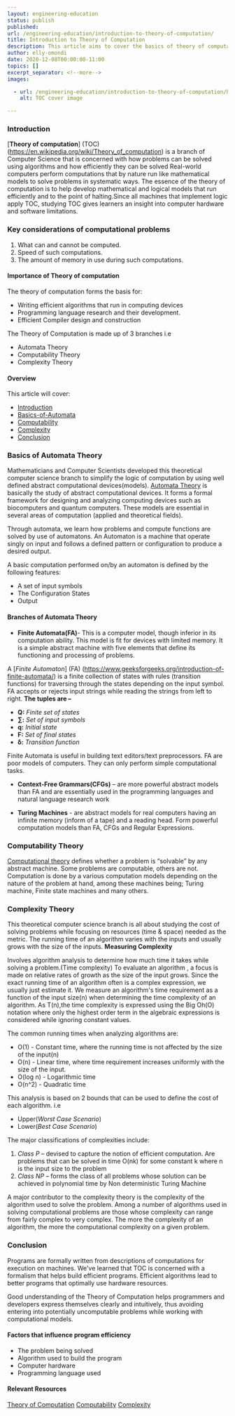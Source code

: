 ```yaml
---
layout: engineering-education
status: publish
published: 
url: /engineering-education/introduction-to-theory-of-computation/
title: Introduction to Theory of Computation
description: This article aims to cover the basics of theory of computation and its role in efficiency of computers
author: elly-omondi
date: 2020-12-08T00:00:00-11:00
topics: []
excerpt_separator: <!--more-->
images:

  - url: /engineering-education/introduction-to-theory-of-computation/hero.jpg
    alt: TOC cover image

---
```


### Introduction
[**Theory of computation**] (TOC)(https://en.wikipedia.org/wiki/Theory_of_computation) is a branch of Computer Science that is concerned with how problems can be solved  using algorithms and how efficiently they can be solved
Real-world computers perform computations that by nature run like mathematical models to solve problems in systematic ways. 
The essence of the theory of computation is to help develop mathematical and logical models that run efficiently and to the point of halting.Since all machines that implement logic apply TOC, studying TOC gives learners an insight into computer hardware and software limitations.

### Key considerations of computational problems
1. What can and cannot be computed.
2. Speed of such computations.
3. The amount of memory in use during such computations.

#### Importance of Theory of computation
The theory of computation forms the basis for:
* Writing efficient algorithms that run in computing devices
* Programming language research and their development.
* Efficient Compiler design and construction

The Theory of Computation is made up of 3 branches i.e
- Automata Theory
- Computability Theory
- Complexity Theory


#### Overview
This article will cover:
- [Introduction](#Introduction)
- [Basics-of-Automata](#Automata-Basics)
- [Computability](#Computability)
- [Complexity](#Complexity)
- [Conclusion](#Conclusion)

### Basics of Automata Theory
Mathematicians and Computer Scientists developed this theoretical computer science branch to simplify the logic of computation by using well defined abstract computational devices(models).
[Automata Theory](https://en.wikipedia.org/wiki/Automata_theory) is basically the study of abstract computational devices. It forms a formal framework for designing and analyzing computing devices such as biocomputers and quantum computers.
These models are essential in several areas of computation (applied and theoretical fields). 

Through automata, we learn how  problems and compute functions are solved by use of automatons. 
An Automaton is a machine that operate singly on input and follows a defined pattern or configuration to produce a desired output.

A basic computation performed on/by an automaton is defined by the following features:

+ A set of input symbols
+	The Configuration States
+ Output


#### Branches of Automata Theory 

- **Finite Automata(FA)**- This is a computer model, though inferior in its computation ability. This model is fit for devices with limited memory. It is a simple abstract machine with five elements that define its functioning and processing of problems.

A [*Finite Automaton*] (FA) (https://www.geeksforgeeks.org/introduction-of-finite-automata/) is a finite collection of states with rules (transition functions) for traversing through the states depending on the input symbol.
FA accepts or rejects input strings while reading the strings from left to right.
**The tuples are –**
+ **Q:** *Finite set of states*
+ **∑:** *Set of input symbols*
+ **q:** *Initial state*
+ **F:** *Set of final states*
+ **δ:** *Transition function*


Finite Automata is useful in building text editors/text preprocessors. FA are poor models of computers. They can only perform simple computational tasks.


- **Context-Free Grammars(CFGs)**  – are more powerful abstract models than FA and are essentially used in the programming languages and natural language research work

- **Turing Machines** - are abstract models for real computers having an infinite memory (inform of a tape) and a reading head. Form powerful computation models than FA, CFGs and Regular Expressions.


### Computability Theory
[Computational theory](https://plato.stanford.edu/entries/computability/) defines whether a problem is “solvable” by any abstract machine. Some problems are computable, others are not.
Computation is done by a various computation models depending on the nature of the problem at hand, among these machines being; Turing machine, Finite state machines and many others.


### Complexity Theory
This theoretical computer science branch is all about studying the cost of solving problems while focusing on resources (time & space) needed as the metric.
The running time of an algorithm varies with the inputs and usually grows with the size of the inputs.
**Measuring Complexity**

Involves algorithm analysis to determine how much time it takes while solving a problem.(Time complexity) 
To evaluate an algorithm , a focus is made on relative rates of growth as the size of the input grows. Since the exact running time of an algorithm often is a complex expression, we usually just estimate it. 
We measure an algorithm's time requirement as a function of the input size(n) when determining the time complexity of an algorithm.
As T(n),the time complexity is expressed using the Big Oh(O) notation where only the highest order term in the algebraic expressions is considered while ignoring constant values.

The common running times when analyzing algorithms are:

* O(1) - Constant time, where the running time is not affected by the size of the input(n)
* O(n) - Linear time, where time requirement increases uniformly with the size of the input.
* O(log n) - Logarithmic time
* O(n^2) - Quadratic time
  

This analysis is based on 2 bounds that can be used to define the cost of each algorithm. i.e 
- Upper(*Worst Case Scenario*) 
- Lower(*Best Case Scenario*)


The major classifications of complexities include:

1. *Class P* – devised to capture the notion of efficient computation. Are problems that can be solved in time O(nk) for some constant k where n is the input size to the problem
2. *Class NP* – forms the class of all problems whose solution can be achieved in polynomial time by Non deterministic Turing Machine

A major contributor to the complexity theory is the complexity of the algorithm used to solve the problem. Among a number of algorithms used in solving computational problems are those whose complexity can range from fairly complex to very complex. The more the complexity of an algorithm, the more the computational complexity on a given problem. 



### Conclusion
Programs are formally written from descriptions of computations for execution on machines. We've learned that TOC is concerned with a formalism that helps build efficient programs. Efficient algorithms lead to better programs that optimally use hardware resources.

Good understanding of the Theory of Computation helps programmers and developers express themselves clearly and intuitively, thus avoiding entering into potentially uncomputable problems while working with computational models. 
 #### Factors that influence program efficiency
* The problem being solved
*	Algorithm used to build the program
* Computer hardware
* Programming language used


#### Relevant Resources
[Theory of Computation](https://www.geeksforgeeks.org/introduction-of-theory-of-computation/)
[Computability](https://www.sciencedirect.com/topics/mathematics/computability-theory)
[Complexity](https://en.wikipedia.org/wiki/Computational_complexity_theory)
